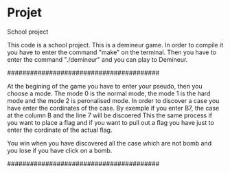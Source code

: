 # Projet
School project

This code is a school project. This is a demineur game.
In order to compile it you have to enter the command "make" on the terminal. 
Then you have to enter the command "./demineur" and you can play to Demineur.

########################################

At the begining of the game you have to enter your pseudo, then you choose a mode. The mode 0 is the normal mode, the mode 1 is the hard mode and the mode 2 is peronalised mode.
In order to discover a case you have enter the cordinates of the case. By exemple if you enter B7, the case at the column B and the line 7 will be discoered
This the same process if you want to place a flag and if you want to pull out a flag you have just to enter the cordinate of the actual flag.

You win when you have discovered all the case which are not bomb and you lose if you have click on a bomb.

########################################
